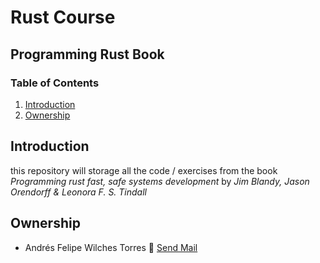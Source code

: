 # Rust Course

## Programming Rust Book

### Table of Contents

1. [Introduction](#introduction)
2. [Ownership](#ownership)

## Introduction

this repository will storage all the code / exercises from the book *Programming rust fast, safe systems development* by *Jim Blandy, Jason Orendorff & Leonora F. S. Tindall*

## Ownership

- Andrés Felipe Wilches Torres :speech_balloon: [Send Mail](mailto:andresfwilchestdev@gmail.com)
